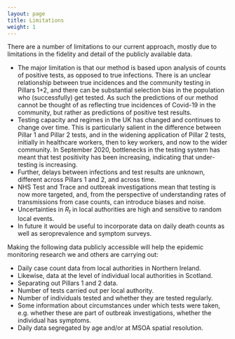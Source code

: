 ```yaml
---
layout: page
title: Limitations
weight: 1
---
```


There are a number of limitations to our current approach, mostly due to limitations in the fidelity and detail of the publicly available data.
* The major limitation is that our method is based upon analysis of counts of positive 
tests, as opposed to true infections. 
There is an unclear relationship between true incidences and 
the community testing in Pillars 1+2, and there can be substantial selection bias
in the population who (successfully) get tested.
As such the predictions of our method cannot be thought of as reflecting true 
incidences of Covid-19 in the community, but rather as predictions of 
positive test results. 
*   Testing capacity and regimes in the UK has changed and 
continues to change over time. 
This is particularly salient in the difference between Pillar 1 and Pillar 2 tests, 
and in the widening application of Pillar 2 tests, 
initially in healthcare workers, then to key workers, and now to the wider community. 
In September 2020, bottlenecks in the testing system has meant that 
test positivity has been increasing, indicating that under-testing is increasing.
* Further, delays between infections and test results are unknown, 
different across Pillars 1 and 2, and across time.
*   NHS Test and Trace and outbreak investigations mean that 
testing is now more targeted, and, 
from the perspective of understanding rates of transmissions from case counts, 
can introduce biases and noise.
*   Uncertainties in $R_t$ in local authorities are high and sensitive to random local events.
* In future it would be useful to incorporate data on daily death counts as well as 
seroprevalence and symptom surveys. 

Making the following data publicly accessible will help the epidemic monitoring research we and others are carrying out:
* Daily case count data from local authorities in Northern Ireland. 
* Likewise, data at the level of individual local authorities in Scotland.
* Separating out Pillars 1 and 2 data.
* Number of tests carried out per local authority.
* Number of individuals tested and whether they are tested regularly.
* Some information about circumstances under which tests were taken, e.g. whether these are part of outbreak investigations, whether the individual has symptoms.
* Daily data segregated by age and/or at MSOA spatial resolution.
